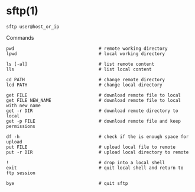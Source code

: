 # sftp(1)

    sftp user@host_or_ip

Commands

    pwd                                # remote working directory
    lpwd                               # local working directory

    ls [-al]                           # list remote content
    lls                                # list local content

    cd PATH                            # change remote directory
    lcd PATH                           # change local directory

    get FILE                           # download remote file to local
    get FILE NEW_NAME                  # download remote file to local with new name
    get -r DIR                         # download remote directory to local
    get -p FILE                        # download remote file and keep permissions

    df -h                              # check if the is enough space for upload
    put FILE                           # upload local file to remote
    put -r DIR                         # upload local directory to remote

    !                                  # drop into a local shell
    exit                               # quit local shell and return to ftp session

    bye                                # quit sftp
